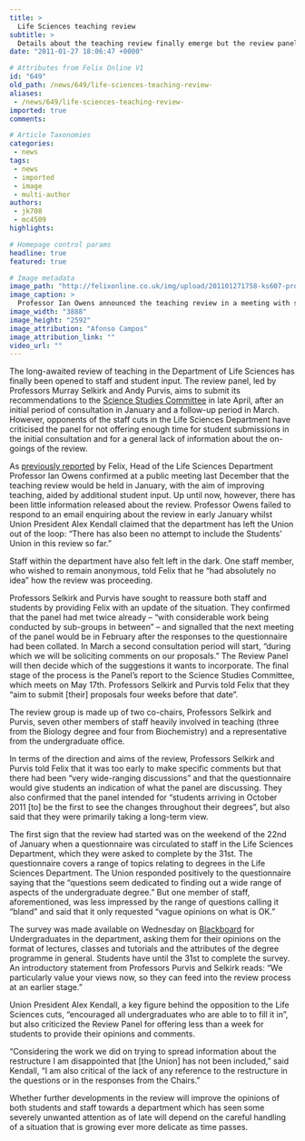 ```yaml
---
title: >
  Life Sciences teaching review
subtitle: >
  Details about the teaching review finally emerge but the review panel is criticised for not allowing enough time for staff and student questionnaire responses
date: "2011-01-27 18:06:47 +0000"

# Attributes from Felix Online V1
id: "649"
old_path: /news/649/life-sciences-teaching-review-
aliases:
 - /news/649/life-sciences-teaching-review-
imported: true
comments:

# Article Taxonomies
categories:
 - news
tags:
 - news
 - imported
 - image
 - multi-author
authors:
 - jk708
 - mc4509
highlights:

# Homepage control params
headline: true
featured: true

# Image metadata
image_path: "http://felixonline.co.uk/img/upload/201101271758-ks607-profiano.jpg"
image_caption: >
  Professor Ian Owens announced the teaching review in a meeting with students
image_width: "3888"
image_height: "2592"
image_attribution: "Afonso Campos"
image_attribution_link: ""
video_url: ""
---
```


The long-awaited review of teaching in the Department of Life Sciences has finally been opened to staff and student input. The review panel, led by Professors Murray Selkirk and Andy Purvis, aims to submit its recommendations to the [Science Studies Committee](http://www3.imperial.ac.uk/registry/proceduresandregulations/committees) in late April, after an initial period of consultation in January and a follow-up period in March. However, opponents of the staff cuts in the Life Sciences Department have criticised the panel for not offering enough time for student submissions in the initial consultation and for a general lack of information about the on-goings of the review.

As [previously reported](http://www.felixonline.co.uk/?article=530) by Felix, Head of the Life Sciences Department Professor Ian Owens confirmed at a public meeting last December that the teaching review would be held in January, with the aim of improving teaching, aided by additional student input. Up until now, however, there has been little information released about the review. Professor Owens failed to respond to an email enquiring about the review in early January whilst Union President Alex Kendall claimed that the department has left the Union out of the loop: “There has also been no attempt to include the Students’ Union in this review so far.”

Staff within the department have also felt left in the dark. One staff member, who wished to remain anonymous, told Felix that he “had absolutely no idea” how the review was proceeding.

Professors Selkirk and Purvis have sought to reassure both staff and students by providing Felix with an update of the situation. They confirmed that the panel had met twice already – “with considerable work being conducted by sub-groups in between” – and signalled that the next meeting of the panel would be in February after the responses to the questionnaire had been collated. In March a second consultation period will start, “during which we will be soliciting comments on our proposals.” The Review Panel will then decide which of the suggestions it wants to incorporate. The final stage of the process is the Panel’s report to the Science Studies Committee, which meets on May 17th. Professors Selkirk and Purvis told Felix that they “aim to submit [their] proposals four weeks before that date”.

The review group is made up of two co-chairs, Professors Selkirk and Purvis, seven other members of staff heavily involved in teaching (three from the Biology degree and four from Biochemistry) and a representative from the undergraduate office.

In terms of the direction and aims of the review, Professors Selkirk and Purvis told Felix that it was too early to make specific comments but that there had been “very wide-ranging discussions” and that the questionnaire would give students an indication of what the panel are discussing. They also confirmed that the panel intended for “students arriving in October 2011 [to] be the first to see the changes throughout their degrees”, but also said that they were primarily taking a long-term view.

The first sign that the review had started was on the weekend of the 22nd of January when a questionnaire was circulated to staff in the Life Sciences Department, which they were asked to complete by the 31st. The questionnaire covers a range of topics relating to degrees in the Life Sciences Department. The Union responded positively to the questionnaire saying that the “questions seem dedicated to finding out a wide range of aspects of the undergraduate degree.” But one member of staff, aforementioned, was less impressed by the range of questions calling it “bland” and said that it only requested “vague opinions on what is OK.”

The survey was made available on Wednesday on [Blackboard](http://learn.imperial.ac.uk) for Undergraduates in the department, asking them for their opinions on the format of lectures, classes and tutorials and the attributes of the degree programme in general. Students have until the 31st to complete the survey. An introductory statement from Professors Purvis and Selkirk reads: “We particularly value your views now, so they can feed into the review process at an earlier stage.”

Union President Alex Kendall, a key figure behind the opposition to the Life Sciences cuts, “encouraged all undergraduates who are able to to fill it in”, but also criticized the Review Panel for offering less than a week for students to provide their opinions and comments.

“Considering the work we did on trying to spread information about the restructure I am disappointed that [the Union] has not been included,” said Kendall, “I am also critical of the lack of any reference to the restructure in the questions or in the responses from the Chairs.”

Whether further developments in the review will improve the opinions of both students and staff towards a department which has seen some severely unwanted attention as of late will depend on the careful handling of a situation that is growing ever more delicate as time passes.
